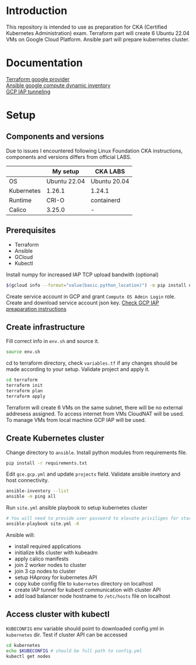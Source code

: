 # Introduction
This repository is intended to use as preparation for CKA (Certified Kubernetes Administration) exam. Terraform part will create 6 Ubuntu 22.04 VMs on Google Cloud Platform. Ansible part will prepare kubernetes cluster.

# Documentation
[Terraform google provider](https://registry.terraform.io/providers/hashicorp/google/latest/docs/resources/compute_instance)  
[Ansible google compute dynamic inventory](https://docs.ansible.com/ansible/latest/collections/google/cloud/gcp_compute_inventory.html)  
[GCP IAP tunneling](https://binx.io/2021/03/10/how-to-tell-ansible-to-use-gcp-iap-tunneling/)

# Setup

## Components and versions
Due to issues I encountered following Linux Foundation CKA instructions, components and versions differs from official LABS.

|           |My setup     |CKA LABS     |
|-----------|-------------|-------------|
|OS         |Ubuntu 22.04 |Ubuntu 20.04 |
|Kubernetes |1.26.1       |1.24.1       |
|Runtime    |CRI-O        |containerd   |
|Calico     |3.25.0       |-            |

## Prerequisites
  - Terraform
  - Ansible
  - GCloud
  - Kubectl

Install numpy for increased IAP TCP upload bandwith (optional)
```bash
$(gcloud info --format="value(basic.python_location)") -m pip install numpy
```

Create service account in GCP and grant `Compute OS Admin Login` role. Create and download service account json key.
[Check GCP IAP preaparation instructions](https://cloud.google.com/iap/docs/using-tcp-forwarding#gcloud_2)

## Create infrastructure
Fill correct info in `env.sh` and source it.
```bash
source env.sh
```
cd to terraform directory, check `variables.tf` if any changes should be made according to your setup. Validate project and apply it.
```bash
cd terraform
terraform init
terraform plan
terraform apply
```

Terraform will create 6 VMs on the same subnet, there will be no external addresess assigned. To access internet from VMs CloudNAT will be used. To manage VMs from local machine GCP IAP will be used.
## Create Kubernetes cluster
Change directory to `ansible`. Install python modules from requirements file.
```bash
pip install -r requirements.txt
```
Edit `gce.gcp.yml` and update `projects` field.
Validate ansible invetory and host connectivity.
```bash
ansible-inventory --list
ansible -m ping all
```
Run `site.yml` ansible playbook to setup kubernetes cluster
```bash
# You will need to provide user password to elevate priviliges for starting IAP tunnel
ansible-playbook site.yml -K
```
Ansible will:
* install required applications
* initialize k8s cluster with kubeadm
* apply calico manifests
* join 2 worker nodes to cluster
* join 3 cp nodes to cluster
* setup HAproxy for kubernetes API
* copy kube config file to `kubernetes` directory on localhost
* create IAP tunnel for kubectl communication with cluster API
* add load balancer node hostname to `/etc/hosts` file on localhost

## Access cluster with kubectl
`KUBECONFIG` env variable should point to downloaded config.yml in `kubernetes` dir.
Test if cluster API can be accessed
```bash
cd kubernetes
echo $KUBECONFIG # should be full path to config.yml
kubectl get nodes
```
